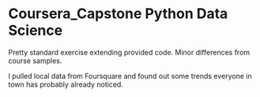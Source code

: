 # Coursera_Capstone Python Data Science 

Pretty standard exercise extending provided code.  Minor differences from course samples.

I pulled local data from Foursquare and found out some trends everyone in town has probably already noticed.
